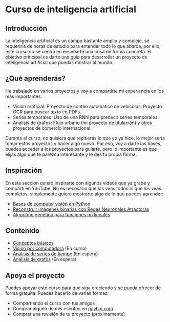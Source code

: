 # Curso de inteligencia artificial

## Introducción
La inteligencia artificial es un campo bastante amplio y complejo, se requeriría de horas de estudio para entender todo lo que abarca, por ello, este curso no se centra en enseñarte una cosa de forma concreta. El objetivo principal es darte una guía para desarrollar un proyecto de inteligencia artificial que puedas mostrar al mundo.

## ¿Qué aprenderás?
He trabajado en varios proyectos y voy a compartirte mi experiencia en los más importantes:
*	Visión artificial: Proyecto de conteo automático de vehículos. Proyecto OCR para buscar texto en PDFs.
*	Series temporales: Uso de una RNN para predecir series temporales
*	Análisis de grafos: Flujo urbano (mi proyecto de titulación) y otros proyectos de comercio internacional.

Durante el curso, no quisiera que repitieras lo que yo ya hice, lo mejor sería tomar estos proyectos y hacer algo nuevo. Por eso, voy a darte las bases, puedes acceder a los proyectos para guiarte, pero lo importante es que elijas algo que te parezca interesante y le des tu propia forma.

## Inspiración
En esta sección quiero inspirarte con algunos videos que ya grabé y compartí en YouTube. No es necesario que los veas todos ni que los veas completos, simplemente quiero mostrarte algo de lo que puedes aprender:
* [Bases de computer visión en Python](https://www.youtube.com/watch?v=40GzJA3xB_k)
* [Reconstruir imágenes binarias con Redes Neuronales Atractoras](https://www.youtube.com/watch?v=MN96NzKzF0Q)
* [Algoritmo genético para funciones no lineales](https://www.youtube.com/watch?v=_ZxrvAi0Mk0)


## Contenido
* [Conceptos básicos](./conceptos-basicos.md)
* [Visión por computadora](./computer-vision/readme.md) (En curso)
* [Análisis de series de tiempo](./analisis-series-tiempo/readme.md) (En espera)
* [Análisis de grafos](./analisis-grafos/readme.md) (En espera)

## Apoya el proyecto
Puedes apoyar este curso para que siga creciendo y se pueda ofrecer de forma gratuita. Puedes hacerlo de varias formas:
* Compartiendo el curso con tus amigos
* Comprar alguno de mis escritos en [payhip.com](https://payhip.com/DanielDiazBedoya)
* Comprar una revisión de tu proyecto (próximamente)
